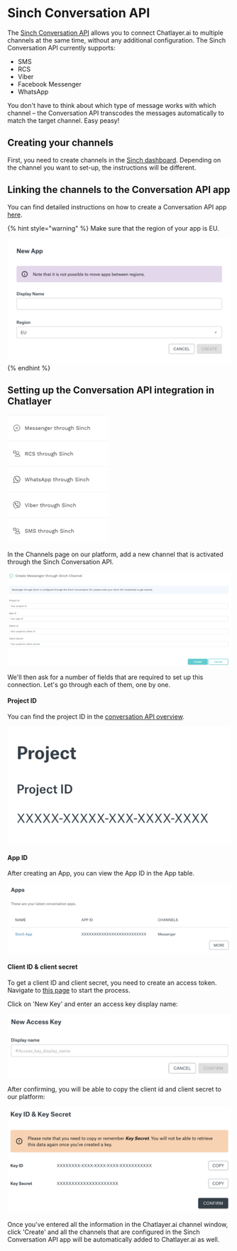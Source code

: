 # Sinch Conversation API

The [Sinch Conversation API](https://www.sinch.com/products/apis/messaging/conversation-api/) allows you to connect Chatlayer.ai to multiple channels at the same time, without any additional configuration. The Sinch Conversation API currently supports:

* SMS
* RCS
* Viber
* Facebook Messenger
* WhatsApp

You don't have to think about which type of message works with which channel – the Conversation API transcodes the messages automatically to match the target channel. Easy peasy! 

## Creating your channels

First, you need to create channels in the [Sinch dashboard](https://dashboard.sinch.com/). Depending on the channel you want to set-up, the instructions will be different.

## Linking the channels to the Conversation API app

You can find detailed instructions on how to create a Conversation API app [here](https://developers.sinch.com/docs/conversation-getting-started).

{% hint style="warning" %}
Make sure that the region of your app is EU.

![](../.gitbook/assets/image%20%28351%29.png)
{% endhint %}

## Setting up the Conversation API integration in Chatlayer

![](../.gitbook/assets/image%20%28316%29.png)

In the Channels page on our platform, add a new channel that is activated through the Sinch Conversation API. 

![](../.gitbook/assets/image%20%28306%29.png)

We'll then ask for a number of fields that are required to set up this connection. Let's go through each of them, one by one.

#### Project ID

You can find the project ID in the [conversation API overview](https://dashboard.sinch.com/convapi/overview).

![](../.gitbook/assets/image%20%28303%29.png)

#### App ID

After creating an App, you can view the App ID in the App table.

![](../.gitbook/assets/image%20%28304%29.png)

#### Client ID & client secret

To get a client ID and client secret, you need to create an access token. Navigate to [this page](https://dashboard.sinch.com/settings/access-keys) to start the process.

Click on 'New Key' and enter an access key display name:

![](../.gitbook/assets/image%20%28305%29.png)

After confirming, you will be able to copy the client id and client secret to our platform:

![](../.gitbook/assets/image%20%28308%29.png)

Once you've entered all the information in the Chatlayer.ai channel window, click 'Create' and all the channels that are configured in the Sinch Conversation API app will be automatically added to Chatlayer.ai as well.

